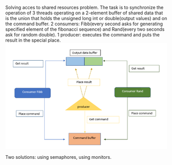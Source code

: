 Solving acces to shared resources problem.
The task is to synchronize the operation of 3 threads operating on a 2-element buffer of shared data that is the union that holds the unsigned long int or double(output values) and on the command buffer. 
2 consumers: Fibb(every second asks for generating specified element of the fibonacci sequence) and Rand(every two seconds ask for random double).
1 producer: executes the command and puts the result in the special place.
![visualization](https://github.com/VShpakovich/University-Study-Projects/blob/main/process-synchronization/scheme.png)

Two solutions: using semaphores, using monitors. 

